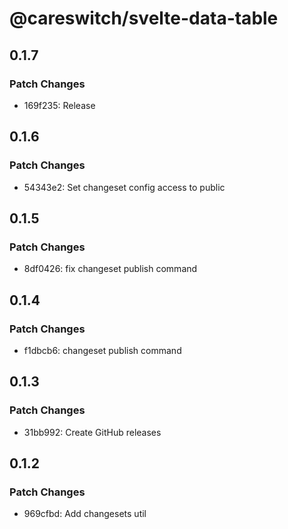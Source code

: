 # @careswitch/svelte-data-table

## 0.1.7

### Patch Changes

- 169f235: Release

## 0.1.6

### Patch Changes

- 54343e2: Set changeset config access to public

## 0.1.5

### Patch Changes

- 8df0426: fix changeset publish command

## 0.1.4

### Patch Changes

- f1dbcb6: changeset publish command

## 0.1.3

### Patch Changes

- 31bb992: Create GitHub releases

## 0.1.2

### Patch Changes

- 969cfbd: Add changesets util
